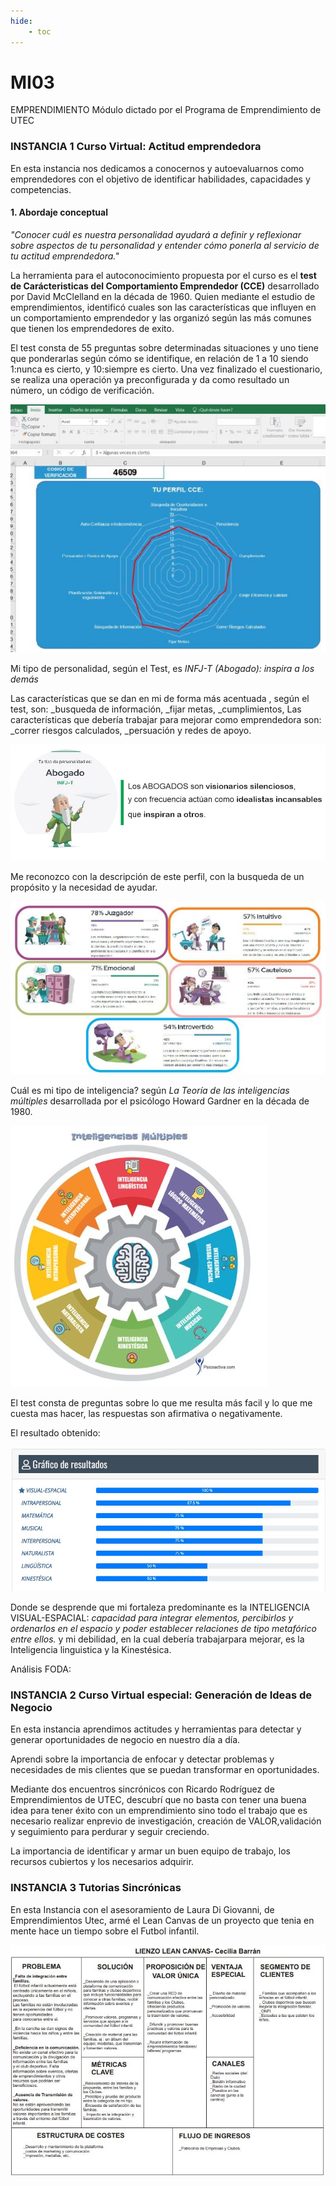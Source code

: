 ```yaml
---
hide:
    - toc
---
```


# MI03 

EMPRENDIMIENTO Módulo dictado por el Programa de Emprendimiento de UTEC

###  INSTANCIA 1 **Curso Virtual: Actitud emprendedora**

En esta instancia nos dedicamos a conocernos y autoevaluarnos como emprendedores con el objetivo de identificar habilidades, capacidades y competencias. 

#### 1.	Abordaje conceptual

*"Conocer cuál es nuestra personalidad  ayudará a definir y reflexionar sobre aspectos de tu personalidad y entender cómo ponerla al servicio de tu actitud emprendedora."*

La herramienta para el autoconocimiento propuesta por el curso es el **test de Carácteristicas del Comportamiento Emprendedor (CCE)** desarrollado por David McClelland en la década de 1960. Quien mediante el estudio de emprendimientos, identificó cuales son las características  que influyen en un comportamiento emprendedor y  las organizó según las más comunes que tienen los emprendedores de exito.  

El test consta de 55 preguntas sobre determinadas situaciones y uno tiene que ponderarlas según cómo se identifique, en relación de 1 a 10 siendo 1:nunca es cierto, y 10:siempre es cierto. Una vez finalizado el cuestionario, se realiza una operación ya preconfigurada y da como resultado un número, un código de verificación. 

![](../images/MI03/Test.JPG)

Mi tipo de personalidad, según el Test, es *INFJ-T (Abogado): inspira a los demás* 

Las características que se dan en mi de forma más acentuada , según el test, son:
_busqueda de información,
_fijar metas,
_cumplimientos,
Las características que debería trabajar para mejorar como emprendedora son:
_correr riesgos calculados,
_persuación y redes de apoyo. 

![](../images/MI03/abogado.JPG)

Me reconozco con la descripción de este perfil, con la busqueda de un propósito y la necesidad de ayudar.

![](../images/MI03/perfil.JPG)

Cuál es mi tipo de inteligencia?
según *La Teoría de las inteligencias múltiples* desarrollada por el psicólogo Howard Gardner en la década de 1980. 

![](../images/MI03/IM.JPG)

El test consta de preguntas sobre lo que me resulta más facil y lo que me cuesta mas hacer, las respuestas son afirmativa o negativamente. 

El resultado obtenido:

![](../images/MI03/tmce.JPG)

Donde se desprende que mi fortaleza predominante es la INTELIGENCIA VISUAL-ESPACIAL: *capacidad para integrar elementos, percibirlos y ordenarlos en el espacio y poder establecer relaciones de tipo metafórico entre ellos.*
y mi debilidad, en la cual debería trabajarpara mejorar, es la Inteligencia linguistica y la Kinestésica.

Análisis FODA:


###  INSTANCIA 2 **Curso Virtual especial: Generación de Ideas de Negocio**
En esta instancia aprendimos actitudes y herramientas para detectar y generar oportunidades de negocio en nuestro día a día.

Aprendi sobre la importancia de enfocar y detectar problemas y necesidades de mis clientes que se puedan transformar en oportunidades. 

Mediante dos encuentros sincrónicos con Ricardo Rodríguez de Emprendimientos de UTEC, descubrí que no basta con tener una buena idea para tener éxito con un emprendimiento sino todo el trabajo que es necesario realizar enprevio de  investigación, creación de VALOR,validación y seguimiento para perdurar y seguir creciendo.

La importancia de identificar y armar un buen equipo de trabajo, los recursos cubiertos y los necesarios adquirir.  

###  INSTANCIA 3 **Tutorias Sincrónicas**

En esta Instancia con el asesoramiento de Laura Di Giovanni, de Emprendimientos Utec, armé el Lean Canvas de un proyecto que tenia en mente hace un tiempo sobre el Futbol infantil.

![](../images/MI03/LC.JPG)










